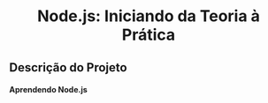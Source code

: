 <h1 align="center">
  Node.js: Iniciando da Teoria à Prática
 </h1>
  
## Descrição do Projeto
  <h4> Aprendendo Node.js</h4>
